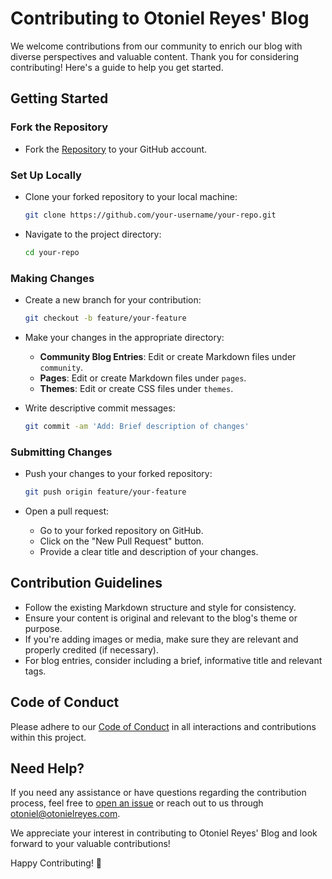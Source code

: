 # Contributing to Otoniel Reyes' Blog

We welcome contributions from our community to enrich our blog with diverse perspectives and valuable content. Thank you for considering contributing! Here's a guide to help you get started.

## Getting Started

### Fork the Repository

- Fork the [Repository](https://github.com/kenliten/otonielreyes.com) to your GitHub account.

### Set Up Locally

- Clone your forked repository to your local machine:
  ```bash
  git clone https://github.com/your-username/your-repo.git
  ```

- Navigate to the project directory:
  ```bash
  cd your-repo
  ```

### Making Changes

- Create a new branch for your contribution:
  ```bash
  git checkout -b feature/your-feature
  ```

- Make your changes in the appropriate directory:
  - **Community Blog Entries**: Edit or create Markdown files under `community`.
  - **Pages**: Edit or create Markdown files under `pages`.
  - **Themes**: Edit or create CSS files under `themes`.

- Write descriptive commit messages:
  ```bash
  git commit -am 'Add: Brief description of changes'
  ```

### Submitting Changes

- Push your changes to your forked repository:
  ```bash
  git push origin feature/your-feature
  ```

- Open a pull request:
  - Go to your forked repository on GitHub.
  - Click on the "New Pull Request" button.
  - Provide a clear title and description of your changes.

## Contribution Guidelines

- Follow the existing Markdown structure and style for consistency.
- Ensure your content is original and relevant to the blog's theme or purpose.
- If you're adding images or media, make sure they are relevant and properly credited (if necessary).
- For blog entries, consider including a brief, informative title and relevant tags.

## Code of Conduct

Please adhere to our [Code of Conduct](./code-of-conduct) in all interactions and contributions within this project.

## Need Help?

If you need any assistance or have questions regarding the contribution process, feel free to [open an issue](https://github.com/kenliten/otonielreyes.com/issues) or reach out to us through otoniel@otonielreyes.com.

We appreciate your interest in contributing to Otoniel Reyes' Blog and look forward to your valuable contributions!

Happy Contributing! 🚀